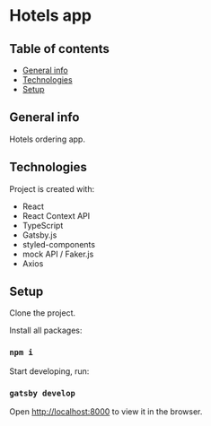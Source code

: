 # Hotels app

## Table of contents

- [General info](#general-info)
- [Technologies](#technologies)
- [Setup](#setup)

## General info

Hotels ordering app.

## Technologies

Project is created with:

- React
- React Context API
- TypeScript
- Gatsby.js
- styled-components
- mock API / Faker.js
- Axios

## Setup

Clone the project.

Install all packages:

### `npm i`

Start developing, run:

### `gatsby develop`

Open [http://localhost:8000](http://localhost:8000) to view it in the browser.
